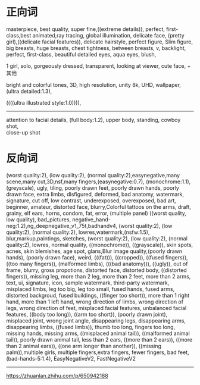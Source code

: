 # 正向词
masterpiece, best quality, super fine,((extreme details)), perfect, first-class,best animated,ray tracing, global illumination,
delicate face, (pretty girl),((delicate facial features)),
delicate hairstyle, 
perfect figure, Slim figure,
big breasts, huge breasts, chest tightness, between breasts, v,
backlight, perfect, first-class,
beautiful detailed eyes, aqua eyes, blush,

1 girl, solo, gorgeously dressed, transparent, looking at viewer, cute face, + 其他

 bright and colorful tones, 3D, high resolution, unity 8k, UHD, wallpaper,(ultra detailed:1.3),

((((ultra illustrated style:1.0)))),


---
attention to facial details,
(full body:1.2), upper body, standing,
cowboy shot,  
close-up shot 


# 反向词
(worst quality:2), (low quality:2), (normal quality:2),easynegative,many scene,many cut,3D,nsf,many fingers,(easynegative:0.7), (monochrome:1.1), (greyscale), ugly, tiling, poorly drawn feet, 
poorly drawn hands, poorly drawn face, extra limbs, disfigured, deformed, bad anatomy, watermark, signature, cut off, low contrast, underexposed, overexposed, bad art, beginner, 
amateur, distorted face, blurry,Colorful tattoos on the arms, draft, grainy, elf ears, horns, condom, fat, error, (multiple panel) ((worst quality, low quality), 
bad_pictures, negative_hand-neg:1.2),ng_deepnegative_v1_75t,badhandv4, (worst quality:2), (low quality:2), (normal quality:2), lowres,watermark,(nsfw:1.5),
blur,markup,paintings, sketches, (worst quality:2), (low quality:2), (normal quality:2), lowres, normal quality, ((monochrome)), ((grayscale)), skin spots, 
acnes, skin blemishes, age spot, glans,Blur image quality,(poorly drawn hands), (poorly drawn face), weird, (((fat))), ((cropped)), ((fused fingers)), 
((too many fingers)), (malformed limbs), (((bad anatomy))), ((ugly)), out of frame, blurry, gross propotions, distorted face, distorted body, ((distorted fingers)), 
missing leg, more than 2 leg, more than 2 feet, more than 2 arms, text, ui, signature, icon, sample watermark, third-party watermark, misplaced limbs, leg too big, 
leg too small, fused hands, fused arms, distorted backgroud, fused buildings, ((finger too short)), more than 1 right hand, more than 1 left hand, wrong direction of limbs, 
wrong direction of legs, wrong direction of feet, misplaced facial features, unbalanced facial features, ((body too long)), ((arm too short)), (poorly drawn joint), misplaced joint, 
wrong joint angle, disappearing legs, disappearing arms, disappearing limbs, ((fused limbs)), thumb too long, fingers too long, missing hands, missing arms, ((misplaced animal tail)), 
((malformed animal tail)), poorly drawn animal tail, less than 2 ears, ((more than 2 ears)), ((more than 2 animal ears)), ((one arm longer than another)), ((missing palm)),multiple girls,
multiple fingers,extra fingers, fewer fingers, bad feet, (bad-hands-5:1.4), EasyNegativeV2, FastNegativeV2


---
https://zhuanlan.zhihu.com/p/650942188

